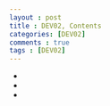 ```yaml
---
layout : post
title : DEV02, Contents
categories: [DEV02]
comments : true
tags : [DEV02]
---
```


- <a href='' class='jb-medium'></a>
- <a href='' class='jb-medium'></a>
- <a href='' class='jb-medium'></a>
